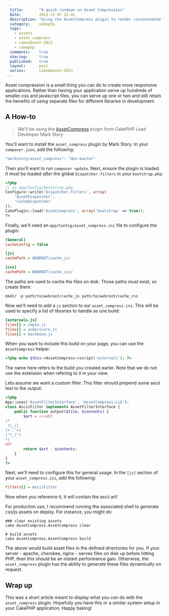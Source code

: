 ```yaml
---
  title:       "A quick rundown on Asset Compression"
  date:        2013-12-07 12:41
  description: "Using the AssetCompress plugin to render concatenated files is a cheap way to get better application performance"
  category:    cakephp
  tags:
    - assets
    - asset_compress
    - cakeadvent-2013
    - cakephp
  comments:    true
  sharing:     true
  published:   true
  layout:      post
  series:      CakeAdvent-2013
---
```


Asset compression is a small thing you can do to create more responsive applications. Rather than having your application serve up hundreds of smaller css and javascript files, you can serve up one or two and still retain the benefits of using separate files for different libraries in development.

## A How-to

> We'll be using the [AssetCompress](https://github.com/markstory/asset_compress) plugin from CakePHP Lead Developer Mark Story

You'll want to install the `asset_compress` plugin by Mark Story. In your `composer.json`, add the following:

```javascript
"markstory/asset_compress": "dev-master"
```

Then you'll want to run `composer update`. Next, ensure the plugin is loaded. It must be loaded *after* the global `Dispatcher.filters` in your `bootstrap.php`:

```php
<?php
// in app/Config/bootstrap.php
Configure::write('Dispatcher.filters', array(
    'AssetDispatcher',
    'CacheDispatcher'
));
CakePlugin::load('AssetCompress', array('bootstrap' => true));
?>
```

Finally, we'll need an `app/Config/asset_compress.ini` file to configure the plugin:

```ini
[General]
cacheConfig = false

[js]
cachePath = WEBROOT/cache_js/

[css]
cachePath = WEBROOT/cache_css/
```

The paths are used to cache the files on disk. Those paths *must* exist, so create them:

```shell
mkdir -p path/to/webroot/cache_js path/to/webroot/cache_css
```

Now we'll need to add a `js` section to our `asset_compress.ini`. This will be used to specify a list of libraries to handle as one build:

```ini
[externals.js]
files[] = zepto.js
files[] = underscore.js
files[] = backbone.js
```

When you want to include this build on your page, you can use the `AssetCompress` helper:

```php
<?php echo $this->AssetCompress->script('externals'); ?>
```

The name here refers to the build you created earler. Note that we do not use the extension when refering to it in your view.

Lets assume we want a custom filter. This filter should prepend some ascii text to the output:

```php
<?php
App::uses('AssetFilterInterface', 'AssetCompress.Lib');
class AsciiFilter implements AssetFilterInterface {
    public function output($file, $contents) {
        $art = <<<ART
/*
 (\_/)
(='.'=)
(")_(")
*/
ART
        return $art . $contents;
    }
}
?>
```

Next, we'll need to configure this for general usage. In the `[js]` section of your `asset_compress.ini`, add the following:

```ini
filters[] = AsciiFilter
```

Now when you reference it, it will contain the ascii art!

For production use, I recommend running the associated shell to generate css/js assets on deploy. For instance, you might do:

```shell
### clear existing assets
cake AssetCompress.AssetCompress clear

# build assets
cake AssetCompress.AssetCompress build
```

The above would build asset files in the defined directories for you. If your server - apache, cherokee, nginx - serves files on disk up before hitting PHP, then this should be an instant performance gain. Otherwise, the `asset_compress` plugin has the ability to generate these files dynamically on request.

## Wrap up

This was a short article meant to display what you *can* do with the `asset_compress` plugin. Hopefully you have this or a similar system setup in your CakePHP application. Happy baking!
